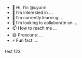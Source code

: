 - 👋 Hi, I’m @cyurm
- 👀 I’m interested in ...
- 🌱 I’m currently learning ...
- 💞️ I’m looking to collaborate on ...
- 📫 How to reach me ...
- 😄 Pronouns: ...
- ⚡ Fun fact: ...

<!---
cyurm/cyurm is a ✨ special ✨ repository because its `README.md` (this file) appears on your GitHub profile.
You can click the Preview link to take a look at your changes.
--->

test 123
